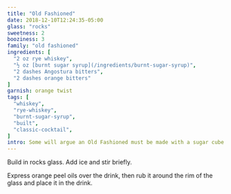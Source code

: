 ```yaml
---
title: "Old Fashioned"
date: 2018-12-10T12:24:35-05:00
glass: "rocks"
sweetness: 2
booziness: 3
family: "old fashioned"
ingredients: [
  "2 oz rye whiskey",
  "½ oz [burnt sugar syrup](/ingredients/burnt-sugar-syrup)",
  "2 dashes Angostura bitters",
  "2 dashes orange bitters"
]
garnish: orange twist
tags: [
  "whiskey",
  "rye-whiskey",
  "burnt-sugar-syrup",
  "built",
  "classic-cocktail",
]
intro: Some will argue an Old Fashioned must be made with a sugar cube. Those people haven't tried it with burnt sugar syrup. My measurement here may seem like a lot of syrup, but burnt sugar isn’t quite as sweet as normal simple syrup, and its bitterness adds extra complexity, so I find this amount provides a good balance.
---
```

Build in rocks glass. Add ice and stir briefly.

Express orange peel oils over the drink, then rub it around the rim of the glass and place it in the drink.
